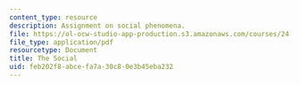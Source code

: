 ```yaml
---
content_type: resource
description: Assignment on social phenomena.
file: https://ol-ocw-studio-app-production.s3.amazonaws.com/courses/24-810-topics-in-philosophy-of-science-social-science-fall-2006/feb202f8abcefa7a30c80e3b45eba232_the_social.pdf
file_type: application/pdf
resourcetype: Document
title: The Social
uid: feb202f8-abce-fa7a-30c8-0e3b45eba232
---
```

